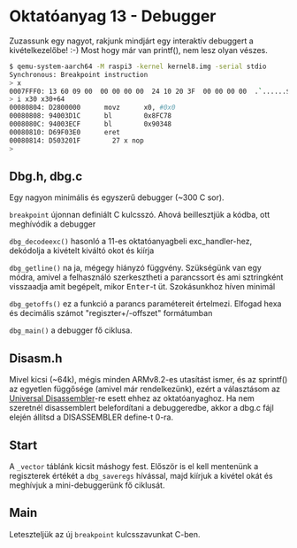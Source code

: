 Oktatóanyag 13 - Debugger
=========================

Zuzassunk egy nagyot, rakjunk mindjárt egy interaktív debuggert a kivételkezelőbe! :-) Most hogy már van printf(),
nem lesz olyan vészes.

```sh
$ qemu-system-aarch64 -M raspi3 -kernel kernel8.img -serial stdio
Synchronous: Breakpoint instruction
> x 
0007FFF0: 13 60 09 00  00 00 00 00  24 10 20 3F  00 00 00 00  .`......$. ?....
> i x30 x30+64 
00080804: D2800000      movz      x0, #0x0
00080808: 94003D1C      bl        0x8FC78
0008080C: 94003ECF      bl        0x90348
00080810: D69F03E0      eret      
00080814: D503201F        27 x nop
>
```

Dbg.h, dbg.c
------------

Egy nagyon minimális és egyszerű debugger (~300 C sor).

`breakpoint` újonnan definiált C kulcsszó. Ahová beillesztjük a kódba, ott meghívódik a debugger

`dbg_decodeexc()` hasonló a 11-es oktatóanyagbeli exc_handler-hez, dekódolja a kivételt kiváltó okot és kiírja

`dbg_getline()` na ja, mégegy hiányzó függvény. Szükségünk van egy módra, amivel a felhasználó szerkesztheti
a parancssort és ami sztringként visszaadja amit begépelt, mikor <kbd>Enter</kbd>-t üt. Szokásunkhoz híven minimál

`dbg_getoffs()` ez a funkció a parancs paramétereit értelmezi. Elfogad hexa és decimális számot "regiszter+/-offszet"
formátumban

`dbg_main()` a debugger fő ciklusa.

Disasm.h
--------

Mivel kicsi (~64k), mégis minden ARMv8.2-es utasítást ismer, és az sprintf() az egyetlen függősége (amivel már rendelkezünk),
ezért a választásom az [Universal Disassembler](https://gitlab.com/bztsrc/udisasm)-re esett ehhez az oktatóanyaghoz. Ha nem
szeretnél disassemblert belefordítani a debuggeredbe, akkor a dbg.c fájl elején állítsd a DISASSEMBLER define-t 0-ra.

Start
-----

A `_vector` táblánk kicsit máshogy fest. Először is el kell mentenünk a regiszterek értékét a `dbg_saveregs` hívással,
majd kiírjuk a kivétel okát és meghívjuk a mini-debuggerünk fő ciklusát.

Main
----

Leteszteljük az új `breakpoint` kulcsszavunkat C-ben.
